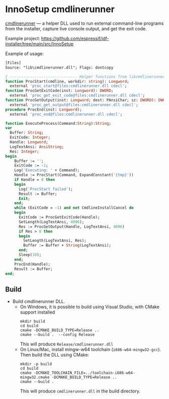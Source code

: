 # InnoSetup cmdlinerunner

[cmdlinerunner](cmdlinerunner.c) — a helper DLL used to run external command-line programs from the installer, capture live console output, and get the exit code.

Example project: https://github.com/espressif/idf-installer/tree/main/src/InnoSetup

Example of usage:

```pascal
[Files]
Source: "lib\cmdlinerunner.dll"; Flags: dontcopy

{ ------------------------------ Helper functions from libcmdlinerunner.dll ------------------------------ }
function ProcStart(cmdline, workdir: string): Longword;
  external 'proc_start@files:cmdlinerunner.dll cdecl';
function ProcGetExitCode(inst: Longword): DWORD;
  external 'proc_get_exit_code@files:cmdlinerunner.dll cdecl';
function ProcGetOutput(inst: Longword; dest: PAnsiChar; sz: DWORD): DWORD;
  external 'proc_get_output@files:cmdlinerunner.dll cdecl';
procedure ProcEnd(inst: Longword);
  external 'proc_end@files:cmdlinerunner.dll cdecl';

function ExecuteProcess(Command:String):String;
var
  Buffer: String;
  ExitCode: Integer;
  Handle: Longword;
  LogTextAnsi: AnsiString;
  Res: Integer;
begin
    Buffer := '';
    ExitCode := -1;
    Log('Executing: ' + Command);
    Handle := ProcStart(Command, ExpandConstant('{tmp}'))
    if Handle = 0 then
    begin
      Log('ProcStart failed');
      Result := Buffer;
      Exit;
    end;
    while (ExitCode = -1) and not CmdlineInstallCancel do
    begin
      ExitCode := ProcGetExitCode(Handle);
      SetLength(LogTextAnsi, 4096);
      Res := ProcGetOutput(Handle, LogTextAnsi, 4096)
      if Res > 0 then
      begin
        SetLength(LogTextAnsi, Res);
        Buffer := Buffer + String(LogTextAnsi);
      end;
      Sleep(10);
    end;
    ProcEnd(Handle);
    Result := Buffer;
end;
```

## Build

* Build cmdlinerunner DLL.
  - On Windows, it is possible to build using Visual Studio, with CMake support installed
    ```
    mkdir build
    cd build
    cmake -DCMAKE_BUILD_TYPE=Release ..
    cmake --build .  --config Release
    ```
    This will produce `Release/cmdlinerunner.dll`
  - On Linux/Mac, install mingw-w64 toolchain (`i686-w64-mingw32-gcc`). Then build the DLL using CMake:
    ```
    mkdir -p build
    cd build
    cmake -DCMAKE_TOOLCHAIN_FILE=../toolchain-i686-w64-mingw32.cmake -DCMAKE_BUILD_TYPE=Release ..
    cmake --build .
    ```
    This will produce `cmdlinerunner.dll` in the build directory.
